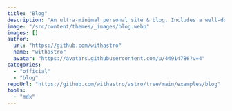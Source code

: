 ```yaml
---
title: "Blog"
description: "An ultra-minimal personal site & blog. Includes a well-documented codebase and built-in best practices for any Astro project."
image: "/src/content/themes/_images/blog.webp"
images: []
author:
  url: "https://github.com/withastro"
  name: "withastro"
  avatar: "https://avatars.githubusercontent.com/u/44914786?v=4"
categories:
  - "official"
  - "blog"
repoUrl: "https://github.com/withastro/astro/tree/main/examples/blog"
tools:
  - "mdx"
---
```


